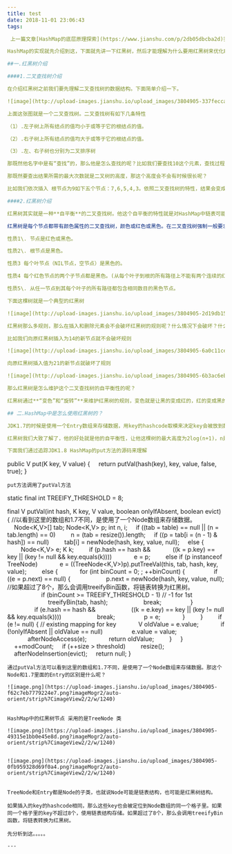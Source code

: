 ```yaml
---
title: test
date: 2018-11-01 23:06:43
tags:

 上一篇文章[HashMap的底层原理探索](https://www.jianshu.com/p/2db05dbcba2d)我们分析了JDK1.7中Hashmap的源码实现，但是在JDK1.8的时候HashMap的实现做了很大的变动和优化。1.7和1.7之前HashMap都是“数组+链表”实现的，1.8之后就是“数组+（链表或红黑树）”来实现的了。这里我特地将“链表或红黑树”用一对括号括在一起，因为HashMap底层依旧是一个数组，然后数组中的元素是链表或者红黑树来实现的。

HashMap的实现就先介绍到这，下面就先讲一下红黑树，然后才能理解为什么要用红黑树来优化HashMap，用红黑树有什么好处。

##一.红黑树介绍

####1.二叉查找树介绍

在介绍红黑树之前我们要先理解二叉查找树的数据结构。下面简单介绍一下。

![image](http://upload-images.jianshu.io/upload_images/3804905-337fecca8fc5b285.jpeg?imageMogr2/auto-orient/strip%7CimageView2/2/w/1240)

上面这张图就是一个二叉查找树。二叉查找树有如下几条特性

（1）.左子树上所有结点的值均小于或等于它的根结点的值。

（2）.右子树上所有结点的值均大于或等于它的根结点的值。

（3）.左、右子树也分别为二叉排序树

那既然他名字中是有“查找”的，那么他是怎么查找的呢？比如我们要查找10这个元素，查找过程为：首先找到根节点，然后根据二叉查找树的第一二条特性，我们知道要查找的10>9所以是在根节点的右边去查找，找到13，10<13,所以接着在13的左边找，找到11,10<11,继续在11的左边查找，这样就找到了10.这其实就是二分查找的思想。最后我们要查出结果所需的最大次数就是二叉树的高度！（二分查找的思想:找到数组的中间位置的元素v，将数组分成>v和<v两部分，然后将v和要查找的数据进行一个比较，如果大于v那么就在>v的部分再次进行二分查找，否则就在<v的部分进行二分查找，直到找到对应的元素。）

那既然要查出结果所需的最大次数就是二叉树的高度，那这个高度会不会有时候很长呢？

比如我们依次插入 根节点为9如下五个节点：7,6,5,4,3。依照二叉查找树的特性，结果会变成什么样呢？7,6,5,4,3一个比一个小，那么就会成一条直线，也就是成为了线性的查询，时间复杂度变成了O（N）级别。为了解决这种情况，该红黑树出场了。

####2.红黑树介绍

红黑树其实就是一种**自平衡**的二叉查找树。他这个自平衡的特性就是对HashMap中链表可能会很长做出的优化。

红黑树是每个节点都带有颜色属性的二叉查找树，颜色或红色或黑色。在二叉查找树强制一般要求以外，对于任何有效的红黑树我们增加了如下的额外要求:

性质1\. 节点是红色或黑色。

性质2\. 根节点是黑色。

性质3 每个叶节点（NIL节点，空节点）是黑色的。

性质4 每个红色节点的两个子节点都是黑色。(从每个叶子到根的所有路径上不能有两个连续的红色节点)

性质5\. 从任一节点到其每个叶子的所有路径都包含相同数目的黑色节点。

下面这棵树就是一个典型的红黑树

![image](http://upload-images.jianshu.io/upload_images/3804905-2d19db15881c3905.jpeg?imageMogr2/auto-orient/strip%7CimageView2/2/w/1240)

红黑树那么多规则，那么在插入和删除元素会不会破坏红黑树的规则呢？什么情况下会破坏？什么情况下不会？

比如我们向原红黑树插入为14的新节点就不会破坏规则

![image](http://upload-images.jianshu.io/upload_images/3804905-6a0c11cecd3d6216.jpeg?imageMogr2/auto-orient/strip%7CimageView2/2/w/1240)

向原红黑树插入值为21的新节点就破坏了规则

![image](http://upload-images.jianshu.io/upload_images/3804905-6b3ac6eb56a33d90.jpeg?imageMogr2/auto-orient/strip%7CimageView2/2/w/1240)

那么红黑树是怎么维护这个二叉查找树的自平衡性的呢？

红黑树通过**“变色”和“旋转”**来维护红黑树的规则，变色就是让黑的变成红的，红的变成黑的，旋转又分为“左旋转”和“右旋转”。这个比较复杂，容易晕，我们就只要知道红黑树就是通过这种方式来实现它的自平衡性就行了。

## 二.HashMap中是怎么使用红黑树的？

JDK1.7的时候是使用一个Entry数组来存储数据，用key的hashcode取模来决定key会被放到数组里的位置，如果hashcode相同，或者hashcode取模后的结果相同（hash collision），那么这些key会被定位到Entry数组的同一个格子里，这些key会形成一个链表。在hashcode特别差的情况下，比方说所有key的hashcode都相同，这个链表可能会很长，那么put/get操作都可能需要遍历这个链表。也就是说时间复杂度在最差情况下会退化到O(n)

红黑树我们大致了解了，他的好处就是他的自平衡性，让他这棵树的最大高度为2log(n+1)，n是树的节点数。那么红黑树的复杂度就只有 O(log n)。

下面我们通过追踪JDK1.8 HashMap的put方法的源码来理解
```
public V put(K key, V value) {
    return putVal(hash(key), key, value, false, true);
}
```
put方法调用了putVal方法
```
static final int TREEIFY_THRESHOLD = 8;

final V putVal(int hash, K key, V value, boolean onlyIfAbsent, boolean evict) {
//以看到这里的数组和1.7不同，是使用了一个Node数组来存储数据。
    Node<K,V>[] tab; Node<K,V> p; int n, i;
    if ((tab = table) == null || (n = tab.length) == 0)
        n = (tab = resize()).length;
    if ((p = tab[i = (n - 1) & hash]) == null)
        tab[i] = newNode(hash, key, value, null);
    else {
        Node<K,V> e; K k;
        if (p.hash == hash &&
            ((k = p.key) == key || (key != null && key.equals(k))))
            e = p;
        else if (p instanceof TreeNode)
            e = ((TreeNode<K,V>)p).putTreeVal(this, tab, hash, key, value);
        else {
            for (int binCount = 0; ; ++binCount) {
                if ((e = p.next) == null) {
                    p.next = newNode(hash, key, value, null);
//如果超过了8个，那么会调用treeifyBin函数，将链表转换为红黑树。 
                    if (binCount >= TREEIFY_THRESHOLD - 1) // -1 for 1st
                        treeifyBin(tab, hash);
                    break;
                }
                if (e.hash == hash &&
                    ((k = e.key) == key || (key != null && key.equals(k))))
                    break;
                p = e;
            }
        }
        if (e != null) { // existing mapping for key
            V oldValue = e.value;
            if (!onlyIfAbsent || oldValue == null)
                e.value = value;
            afterNodeAccess(e);
            return oldValue;
        }
    }
    ++modCount;
    if (++size > threshold)
        resize();
    afterNodeInsertion(evict);
    return null;
}
```
通过putVal方法可以看到这里的数组和1.7不同，是使用了一个Node数组来存储数据。那这个Node和1.7里面的Entry的区别是什么呢？

![image.png](https://upload-images.jianshu.io/upload_images/3804905-f62c7eb7779224e7.png?imageMogr2/auto-orient/strip%7CimageView2/2/w/1240)


HashMap中的红黑树节点 采用的是TreeNode 类 

![image.png](https://upload-images.jianshu.io/upload_images/3804905-49315e1bb0e45e8d.png?imageMogr2/auto-orient/strip%7CimageView2/2/w/1240)


![image.png](https://upload-images.jianshu.io/upload_images/3804905-0fb959328d69f0a4.png?imageMogr2/auto-orient/strip%7CimageView2/2/w/1240)


TreeNode和Entry都是Node的子类，也就说Node可能是链表结构，也可能是红黑树结构。

如果插入的key的hashcode相同，那么这些key也会被定位到Node数组的同一个格子里。如果同一个格子里的key不超过8个，使用链表结构存储。如果超过了8个，那么会调用treeifyBin函数，将链表转换为红黑树。

先分析到这。。。。。

---
```

